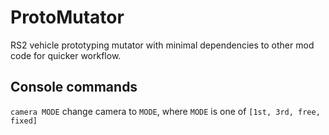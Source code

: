 # ProtoMutator

RS2 vehicle prototyping mutator with minimal dependencies to other mod code for quicker workflow.

## Console commands

`camera MODE` change camera to `MODE`, where `MODE` is one of `[1st, 3rd, free, fixed]`
